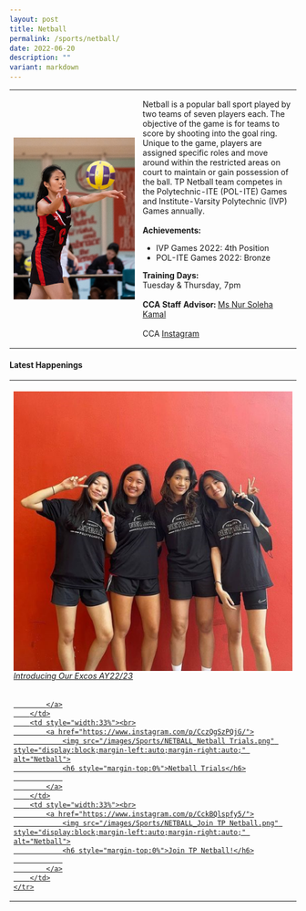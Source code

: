 ```yaml
---
layout: post
title: Netball
permalink: /sports/netball/
date: 2022-06-20
description: ""
variant: markdown
---
```

<table>
    <tbody><tr>
        <td style="width:45%"><img src="/images/Sports/NETBALL.png" style="display:block;margin-left:auto;margin-right:auto;" alt="Netball"></td>
        <td>
            <p>
                Netball is a popular ball sport played by two teams of seven players each. The objective of the game is for teams to score by shooting into the goal ring. Unique to the game, players are assigned specific roles and move around within the restricted areas on court to maintain or gain possession of the ball. TP Netball team competes in the Polytechnic-ITE (POL-ITE) Games and Institute-Varsity Polytechnic (IVP) Games annually.<br>
                <br>
                <b>Achievements:</b><br>
                </p><ul>
                    <li>IVP Games 2022: 4th Position</li>
                    <li>POL-ITE Games 2022: Bronze</li>
                </ul>
            <p></p>
            <p>
                <b>Training Days:</b><br>
                Tuesday &amp; Thursday, 7pm<br>
                <br>
                <b>CCA Staff Advisor:</b> <a href="mailto:Nur_Soleha_KAMAL@tp.edu.sg">Ms Nur Soleha Kamal</a><br>
                <br>
                CCA <a href="https://www.instagram.com/tpnetball_">Instagram</a>
            </p>
        </td>
    </tr>
</tbody></table>


#### Latest Happenings

<table>
    <tbody><tr>
        <td style="width:33%"><br>
            <a href="https://www.instagram.com/p/CdfVcMPpCgt/">
                <img src="/images/Sports/NETBALL_Introducing Our Excos AY22-23.png" style="display:block;margin-left:auto;margin-right:auto;" alt="Netball">
                <h6 style="margin-top:0%">Introducing Our Excos AY22/23</h6>
                
            </a>
        </td>
        <td style="width:33%"><br>
            <a href="https://www.instagram.com/p/CczQgSzPQjG/">
                <img src="/images/Sports/NETBALL_Netball Trials.png" style="display:block;margin-left:auto;margin-right:auto;" alt="Netball">
                <h6 style="margin-top:0%">Netball Trials</h6>
                
            </a>
        </td>
        <td style="width:33%"><br>
            <a href="https://www.instagram.com/p/CckBQlspfy5/">
                <img src="/images/Sports/NETBALL_Join TP Netball.png" style="display:block;margin-left:auto;margin-right:auto;" alt="Netball">
                <h6 style="margin-top:0%">Join TP Netball!</h6>
                
            </a>
        </td>
    </tr>
</tbody></table>